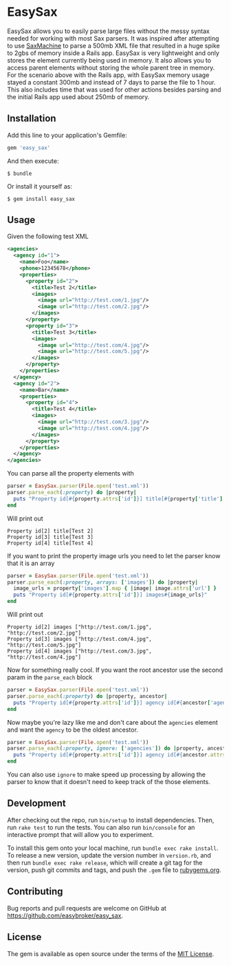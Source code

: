 # EasySax

EasySax allows you to easily parse large files without the messy syntax needed for working with most Sax parsers. It was inspired after attempting to use [SaxMachine](https://github.com/pauldix/sax-machine) to parse a 500mb XML file that resulted in a huge spike to 2gbs of memory inside a Rails app. EasySax is very lightweight and only stores the element currently being used in memory. It also allows you to access parent elements without storing the whole parent tree in memory. For the scenario above with the Rails app, with EasySax memory usage stayed a constant 300mb and instead of 7 days to parse the file to 1 hour. This also includes time that was used for other actions besides parsing and the initial Rails app used about 250mb of memory.

## Installation

Add this line to your application's Gemfile:

```ruby
gem 'easy_sax'
```

And then execute:

    $ bundle

Or install it yourself as:

    $ gem install easy_sax

## Usage
Given the following test XML
```xml
<agencies>
  <agency id="1">
    <name>Foo</name>
    <phone>12345678</phone>
    <properties>
      <property id="2">
        <title>Test 2</title>
        <images>
          <image url="http://test.com/1.jpg"/>
          <image url="http://test.com/2.jpg"/>
        </images>
      </property>
      <property id="3">
        <title>Test 3</title>
        <images>
          <image url="http://test.com/4.jpg"/>
          <image url="http://test.com/5.jpg"/>
        </images>
      </property>
    </properties>
  </agency>
  <agency id="2">
    <name>Bar</name>
    <properties>
      <property id="4">
        <title>Test 4</title>
        <images>
          <image url="http://test.com/3.jpg"/>
          <image url="http://test.com/4.jpg"/>
        </images>
      </property>
    </properties>
  </agency>
</agencies>
```
You can parse all the property elements with

```ruby
parser = EasySax.parser(File.open('test.xml'))
parser.parse_each(:property) do |property|
  puts "Property id[#{property.attrs['id']}] title[#{property['title'].text}]"
end
```

Will print out

```
Property id[2] title[Test 2]
Property id[3] title[Test 3]
Property id[4] title[Test 4]
```

If you want to print the property image urls you need to let the parser know that it is an array

```ruby
parser = EasySax.parser(File.open('test.xml'))
parser.parse_each(:property, arrays: ['images']) do |property|
  image_urls = property['images'].map { |image| image.attrs['url'] }
  puts "Property id[#{property.attrs['id']}] images#{image_urls}"
end
```

Will print out
```
Property id[2] images ["http://test.com/1.jpg", "http://test.com/2.jpg"]
Property id[3] images ["http://test.com/4.jpg", "http://test.com/5.jpg"]
Property id[4] images ["http://test.com/3.jpg", "http://test.com/4.jpg"]
```

Now for something really cool. If you want the root ancestor use the second param in the `parse_each` block

```ruby
parser = EasySax.parser(File.open('test.xml'))
parser.parse_each(:property) do |property, ancestor|
  puts "Property id[#{property.attrs['id']}] agency id[#{ancestor['agency'].attrs['id']}]"
end
```
Now maybe you're lazy like me and don't care about the `agencies` element and want the `agency` to be the oldest ancestor.

```ruby
parser = EasySax.parser(File.open('test.xml'))
parser.parse_each(:property, ignore: ['agencies']) do |property, ancestor|
  puts "Property id[#{property.attrs['id']}] agency id[#{ancestor.attrs['id']}]"
end
```

You can also use `ignore` to make speed up processing by allowing the parser to know that it doesn't need to keep track of the those elements.
## Development

After checking out the repo, run `bin/setup` to install dependencies. Then, run `rake test` to run the tests. You can also run `bin/console` for an interactive prompt that will allow you to experiment.

To install this gem onto your local machine, run `bundle exec rake install`. To release a new version, update the version number in `version.rb`, and then run `bundle exec rake release`, which will create a git tag for the version, push git commits and tags, and push the `.gem` file to [rubygems.org](https://rubygems.org).

## Contributing

Bug reports and pull requests are welcome on GitHub at https://github.com/easybroker/easy_sax.


## License

The gem is available as open source under the terms of the [MIT License](http://opensource.org/licenses/MIT).

